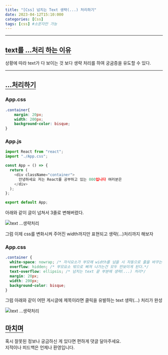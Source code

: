 ```yaml
---
title: "[Css] 넘치는 Text 생략(...) 처리하기"
date: 2023-04-12T15:10:000
categories: [Css]
tags: [css] #소문자만 가능
---
```


---

## <b style="border-bottom:2px solid gray">text를 ...처리 하는 이유</b>
<p>상황에 따라 text가 다 보이는 것 보다 생략 처리를 하여 궁굼증을 유도할 수 있다.</p>

***

## <b style="border-bottom:2px solid gray">...처리하기</b>

### App.css

```css
.container{
    margin: 20px;
    width: 200px;
    background-color: bisque;
}
```

### App.js

```js
import React from "react";
import "./App.css";

const App = () => {
  return (
    <div className="container">
      안녕하세요 저는 React를 공부하고 있는 000입니다 여러분은
    </div>
  );
};

export default App;
```
<p>아래와 같이 글이 넘쳐서 3줄로 변해버렸다.</p>

<img src="https://user-images.githubusercontent.com/88264006/231382896-9eae95e1-dbd2-432e-a0db-532f8eb00f02.png" alt="text ...생략처리"/>

<p>그럼 이제 css를 변화시켜 주어진 width까지만 표현되고 생략(...)처리까지 해보자</p>

### App.css

```css
.container {
  white-space: nowrap; /* 자식요소가 부모에 width를 넘을 시 자동으로 줄을 바꾸는걸 막기*/
  overflow: hidden; /* 부모요소 밖으로 삐져 나가는건 모두 안보이게 된다.*/
  text-overflow: ellipsis; /* 넘치는 text 끝 부분에 생략(...) 처리*/
  margin: 20px;
  width: 200px;
  background-color: bisque;
}
```

<p>그럼 아래와 같이 어떤 게시글에 제목이라면 클릭을 유발하는 text 생략(...) 처리가 완성</p>
<img src="https://user-images.githubusercontent.com/88264006/231397314-a3607bfb-eeb8-4a5c-86af-904a3068b622.png" alt="text ...생략처리"/>

## <b style="border-bottom:2px solid gray"><b>마치며</b></b>
<P>혹시 잘못된 정보나 궁금하신 게 있다면 편하게 댓글 달아주세요.<br/>
지적이나 피드백은 언제나 환영입니다.</p>
